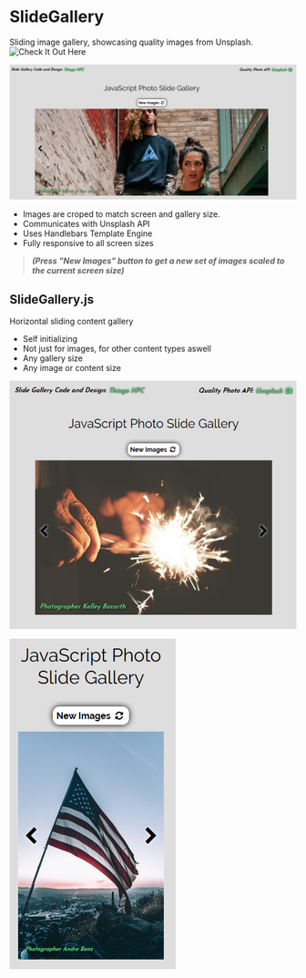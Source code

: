 # SlideGallery
Sliding image gallery, showcasing quality images from Unsplash.  
![Check It Out Here](https://ninjaboynaru.github.io/SlideGallery/)

![Snapshot 1 Large](https://raw.githubusercontent.com/ninjaboynaru/SlideGallery/master/snapshots/snapshot_1.PNG)

- Images are croped to match screen and gallery size.
- Communicates with Unsplash API
- Uses Handlebars Template Engine
- Fully responsive to all screen sizes
> **_(Press "New Images" button to get a new set of images scaled to the current screen size)_**

## SlideGallery.js
Horizontal sliding content gallery
- Self initializing
- Not just for images, for other content types aswell
- Any gallery size
- Any image or content size


![Snapshot 2 Large](https://raw.githubusercontent.com/ninjaboynaru/SlideGallery/master/snapshots/snapshot_2.PNG)

![Snapshot 3 Small](https://raw.githubusercontent.com/ninjaboynaru/SlideGallery/master/snapshots/snapshot_3.PNG)
